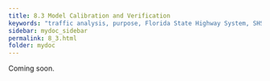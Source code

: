 ```yaml
---
title: 8.3 Model Calibration and Verification
keywords: "traffic analysis, purpose, Florida State Highway System, SHS"
sidebar: mydoc_sidebar
permalink: 8_3.html
folder: mydoc
---
```


<p>
  Coming soon.
</p>